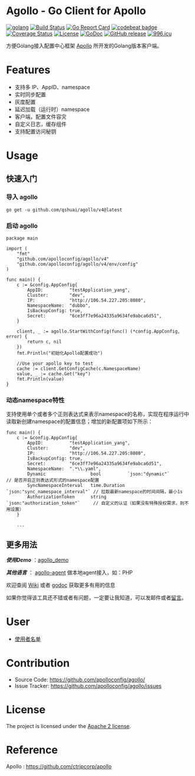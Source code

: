 Agollo - Go Client for Apollo
================

[![golang](https://img.shields.io/badge/Language-Go-green.svg?style=flat)](https://golang.org)
[![Build Status](https://github.com/qshuai/agollo/actions/workflows/go.yml/badge.svg)](https://github.com/qshuai/agollo/actions/workflows/go.yml)
[![Go Report Card](https://goreportcard.com/badge/github.com/qshuai/agollo)](https://goreportcard.com/report/github.com/qshuai/agollo)
[![codebeat badge](https://codebeat.co/badges/bc2009d6-84f1-4f11-803e-fc571a12a1c0)](https://codebeat.co/projects/github-com-apolloconfig-agollo-master)
[![Coverage Status](https://coveralls.io/repos/github/qshuai/agollo/badge.svg?branch=master)](https://coveralls.io/github/qshuai/agollo?branch=master)
[![License](https://img.shields.io/badge/License-Apache%202.0-blue.svg)](https://opensource.org/licenses/Apache-2.0)
[![GoDoc](http://godoc.org/github.com/qshuai/agollo?status.svg)](http://godoc.org/github.com/qshuai/agollo)
[![GitHub release](https://img.shields.io/github/release/qshuai/agollo.svg)](https://github.com/qshuai/agollo/releases)
[![996.icu](https://img.shields.io/badge/link-996.icu-red.svg)](https://996.icu)

方便Golang接入配置中心框架 [Apollo](https://github.com/ctripcorp/apollo) 所开发的Golang版本客户端。

# Features

* 支持多 IP、AppID、namespace
* 实时同步配置
* 灰度配置
* 延迟加载（运行时）namespace
* 客户端，配置文件容灾
* 自定义日志，缓存组件
* 支持配置访问秘钥

# Usage

## 快速入门

### 导入 agollo

```
go get -u github.com/qshuai/agollo/v4@latest
```

### 启动 agollo

```
package main

import (
	"fmt"
	"github.com/apolloconfig/agollo/v4"
	"github.com/apolloconfig/agollo/v4/env/config"
)

func main() {
	c := &config.AppConfig{
		AppID:          "testApplication_yang",
		Cluster:        "dev",
		IP:             "http://106.54.227.205:8080",
		NamespaceName:  "dubbo",
		IsBackupConfig: true,
		Secret:         "6ce3ff7e96a24335a9634fe9abca6d51",
	}

	client, _ := agollo.StartWithConfig(func() (*config.AppConfig, error) {
		return c, nil
	})
	fmt.Println("初始化Apollo配置成功")

	//Use your apollo key to test
	cache := client.GetConfigCache(c.NamespaceName)
	value, _ := cache.Get("key")
	fmt.Println(value)
}
```

### 动态namespace特性
支持使用单个或者多个正则表达式来表示namespace的名称，实现在程序运行中读取新创建namespace的配置信息；增加的新配置项如下所示：
```
func main() {
	c := &config.AppConfig{
		AppID:          "testApplication_yang",
		Cluster:        "dev",
		IP:             "http://106.54.227.205:8080",
		IsBackupConfig: true,
		Secret:         "6ce3ff7e96a24335a9634fe9abca6d51",
		NamespaceName:  ".*\\.yaml",
		Dynamic                 bool          `json:"dynamic"`                 // 是否开启正则表达式形式的namespace配置
		SyncNamespaceInterval   time.Duration `json:"sync_namespace_interval"` // 拉取最新namespace的时间间隔，最小1s
		AuthorizationToken      string        `json:"authorization_token"`     // 自定义的认证（如果没有特殊授权需求，则不用设置）
	}

	...
```

## 更多用法

***使用Demo*** ：[agollo_demo](https://github.com/zouyx/agollo_demo)

***其他语言*** ： [agollo-agent](https://github.com/zouyx/agollo-agent.git) 做本地agent接入，如：PHP

欢迎查阅 [Wiki](https://github.com/apolloconfig/agollo/wiki) 或者 [godoc](http://godoc.org/github.com/zouyx/agollo) 获取更多有用的信息

如果你觉得该工具还不错或者有问题，一定要让我知道，可以发邮件或者[留言](https://github.com/apolloconfig/agollo/issues)。

# User

* [使用者名单](https://github.com/apolloconfig/agollo/issues/20)

# Contribution

* Source Code: https://github.com/apolloconfig/agollo/
* Issue Tracker: https://github.com/apolloconfig/agollo/issues

# License

The project is licensed under the [Apache 2 license](https://github.com/apolloconfig/agollo/blob/master/LICENSE).

# Reference

Apollo : https://github.com/ctripcorp/apollo
